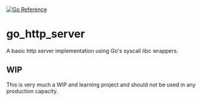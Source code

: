 [![Go Reference](https://pkg.go.dev/badge/github.com/ale8k/go_http_server.svg)](https://pkg.go.dev/github.com/ale8k/go_http_server)
# go_http_server
A basic http server implementation using Go's syscall libc wrappers.

## WIP
This is very much a WIP and learning project and should *not* be used in any production capacity.